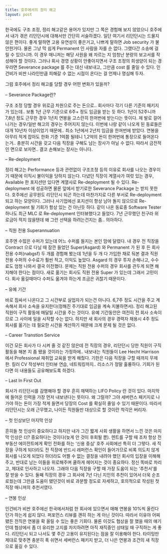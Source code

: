 ```yaml
---
title: 호주에서의 정리 해고
layout: post
---
```

한국에도 구조 조정, 정리 해고같은 용어가 있지만 그 쪽은 경험해 보지 않았으니 호주에서 내가 겪은 리던던시에 대해서만 간단히 서술하겠다. 일단 여기서 리던던시는 드물지 않은 편이다. 좋게 말하면 고용 유연성이 좋은거고, 나쁘게 말하면 Job security 가 불안한거다. 물론 그냥 막 쉽게 Permanent 인 사람을 자를 순 없다. 그랬다간 소송에 걸릴 수 있으니까. 이 경우 매니져는 해당 사원을 왜 자르는 지 엄청난 분량의 보고서를 작성해야 할 것이다. 그러나 회사 경영 상황이 안좋아지면서 구조 조정의 희생양이 되는 경우라면 Severance package 를 주는 대신 내보내고, 그만큼 cost 를 줄일 수 있다. 인건비가 비싼 나라인만큼 피해갈 수 없는 시점이 온다는 걸 언제나 명심해 두자. 

그럼 호주에서 정리 해고를 당할 경우 어떤 변화가 있을까?

&#8211; Severance Package란?

구조 조정 당할 경우 위로금 차원으로 주는 돈으로.. 회사마다 각기 다른 기준의 패키지가 있는데.. 보통 1년 근무 기준으로 6주+ 정도 임금을 받는 듯 하다. 1년이 52주니까 7,8년 정도 근무한 경우 1년치 연봉을 고스란히 한꺼번에 받는다는 뜻이다. 제 발로 걸어 나가는 경우/일반 해고의 경우는 주어지지 않는다. 이번에 나랑 같이 나오게 된 동료들은 대개 10년차 이상이었기 때문에.. 최소 1년에서 2년치 임금을 한꺼번에 받았다. 연봉을 아무리 적게 잡아도 한화 기준 1억쯤 될테니 1,2억의 돈이 한꺼번에 통장으로 들어온다는거.. 충분히 시간을 갖고 다음 직장을 구해도 남는 장사가 아닐 수 없다. 따라서 금전적인 면으로 보자면.. 결코 손해보는 장사는 아니다. 

&#8211; Re-deployment

정리 해고는 Performance 등과 관련없이 구조조정 등의 이유로 회사를 나오는 경우이기 때문에 이직시 불이익을 당하지 않는다. 다녔던 직장이 계열사가 여럿 있는 경우, Available 한 포지션만 있다면 계열사로 Re-deployment 될 수 있다. Re-deployment 에 성공하면 물론 앞에서 받기로한 Severance Package 는 받지 못한다. 호주에선 공무원도 리던던시 되곤 하는데 마찬가지로 다른 부서로 Re-deployment 되고 하는 모양이다. 그러나 사기업에선 포지션이 항상 남아 돌지 않으므로 Re-deployment 될 기회가 항상 있는 건 아닌듯 하다. 같이 나온 동료중 Software Tester 하나도 최근 MLC 로 Re-deployment 인터뷰했다고 들었다. 7년 근무했던 친구라 위로금이 적지 않을텐데 왜 그런 선택을 하려는건지는 좀.. 의아하다.

&#8211; 직원 전용 Superannuation

호주엔 수많은 수퍼가 있는데 어느 수퍼를 들지는 본인 맘에 달렸다. 내 경우 전 직장을 Contract 으로 다닐 때 잠깐 들었던 Super(Asgard) 와 Permanent 가 된 후 든 회사 전용 수퍼(nabgsf) 두 개를 경험해 봤는데 1년을 두 개 다 가입한 채로 둬본 결과 직원 전용 수퍼의 수수료가 훨씬 적고, 이익도 높았다. Asgard 의 경우 투자 손해나고, 수수료도 엄청 나와서 결국 이전했다. 문제는 직원 전용 수퍼의 경우 회사를 관두게 되면 해지해야 한다는 점이다. 새로 옮기는 회사도 직원 전용 Super 가 있는데 그래서 고민이다. 회사 옮길때마다 수퍼도 옮겨야 하는게 조금은 귀찮기 때문이다.

&#8211; 유예 기간

바로 짐싸서 나온다고 그 시간부로 실업자가 되는건 아니다. 6,7주 정도 시간을 주고 계속해서 회사 소속을 유지한다(정해진 주기대로 임금을 계속 지불하면서). 정리 해고된 직원이 구직 활동에 매달릴 시간을 주는 것이다. 유예 기간동안은 여전히 전 회사 소속이므로 그 사이에 일을 시작할 수는 없다. 하지만 새 회사의 경우 경력자 채용시 4주 정도 회사를 옮기는 데 필요한 시간을 계산하기 때문에 크게 문제 될 것은 없다. 

&#8211; Career Transtion Service

이건 모든 회사가 다 시켜 줄 것 같진 않은데 전 직장의 경우, 리던던시 당한 직원이 구직 활동을 해본 지 좀 됐을 것이라는 가정하에.. 내보내는 직원들이 Lee Hecht Harrison 에서 Professional 재취업 교육을 받게 해줬다. 기한은 다음 직장을 구할 때까지 무제한. 킬러 CV 작성부터 인터뷰 연습, 네트워킹까지.. 리소스가 정말 훌륭하다. 기회가 된다면 이 내용들도 공유해보도록 하겠다.

&#8211; Last In First Out

회사가 리던던시를 감행해야 할 경우 흔히 채택하는 LIFO Policy 란 것이 있다. 마지막에 들어온 인력을 가장 먼저 내보낸다는 뜻이다. 왜 그럴까? 그야 세버런스 패키지로 나가야 하는 돈이 가장 적게 들면서 당장의 Cost 를 확실히 줄일 수 있기 때문이다. 따라서 리던던시는 오래 근무했고, 나이든 직원들만 대상으로 할 것이란 착각은 버리자. 

&#8211; 첫 인상보단 마지막 인상

흔히들 첫 인상이 중요하다고 하지만 내가 그간 짧게 사회 생활을 하면서 느낀 것은 마지막 인상은 더? 중요하다는 것이다(늦게 안 것이 후회될 뿐). 렌트를 구할 때 조차 항상 전 부동산 에이전트에게 확인 전화를 하는 &#8216;신용 중심&#8217; 호주 사회에선 특히 더 그렇다. 새 직장을 구하게 되더라도 전 직장에 반드시 레퍼런스 확인이 들어가므로 비록 의도치 않게 회사를 나오게 되었다 하더라도 어쩔 수 없는 결정을 내려야 했던 회사의 입장을 이해해주고, 반대로 남는 이들을 위로해주며 쿨하게 헤어지는 것이 중요하다. 정신 똑바로 차리고, 제대로 인사하고 나오자. 그래야 다음 직장을 구할 때 가장 도움이 되는 &#8216;추천서&#8217;를 잘 받을 수 있다. 둘째 직장의 경우 그 회사에 7년 다닌 지인의 추천이 있어서 더욱 순조로웠는데 그만큼 도움이 됐던것이 바로 과분할 정도로 자세하고, 호의적으로 작성된 첫 직장 매니져의 추천서였다. 

&#8211; 연봉 인상

인건비가 비싼 호주에선 한국에서처럼 한 회사에 있으면서 매해 연봉을 10%씩 올린다던가 하는게 쉽지 않다. 퍼포먼스 리뷰를 괜히 하는 게 아닌 것이다. 따라서 이유야 어찌됐든 전직은 연봉을 확 올릴 수 있는 좋은 기회다. 물론 이것도 협상을 잘 했을 때의 얘기인데 협상에서 좀 더 유리한 고지를 차지하려면 아직 재직중인 상태일 때 구직하는 게 좋다. 리던던시 되고 나서도 몇 주간 고용이 유지된다는 점을 잘 이용해야 한다. 타이밍만 제대로 맞추면 충분히 푹 쉬면서 세버런스 패키지 받고, 더 나은 연봉과 조건의 새 직장으로 옮길 수 있다.
